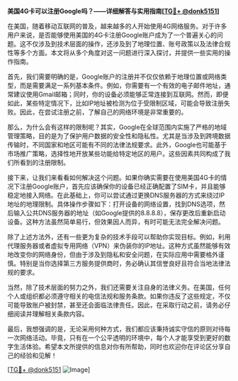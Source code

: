 **美国4G卡可以注册Google吗？——详细解答与实用指南[[TG💪+ @donk5151](https://t.me/s/donk5151)]**

在美国，随着移动互联网的普及，越来越多的人开始使用4G网络服务。对于许多用户来说，是否能够使用美国的4G卡注册Google账户成为了一个普遍关心的问题。这不仅涉及到技术层面的操作，还涉及到了地理位置、账号政策以及法律合规性等多个方面。本文将从多个角度对这一问题进行深入探讨，并提供一些实用的操作指南。

首先，我们需要明确的是，Google账户的注册并不仅仅依赖于地理位置或网络类型，而是需要满足一系列基本条件。例如，你需要有一个有效的电子邮件地址，通常建议使用Gmail邮箱；同时，你的设备必须能够正常连接到互联网。然而，即便如此，某些特定情况下，比如IP地址被检测为位于受限制区域，可能会导致注册失败。因此，在尝试注册之前，了解自己的网络环境是非常重要的。

那么，为什么会有这样的限制呢？其实，Google在全球范围内实施了严格的地域管理策略，目的是为了保护用户数据的安全性和隐私性。尤其是当涉及到跨境数据传输时，不同国家和地区可能有不同的法律法规要求。此外，Google也可能基于市场推广策略，选择性地开放某些功能给特定地区的用户。这些因素共同构成了我们所看到的注册限制。

接下来，让我们来看看如何解决这个问题。如果你确实需要在使用美国4G卡的情况下注册Google账户，首先应该确保你的设备已经正确配置了SIM卡，并且能够稳定地接入网络。在此基础上，你可以尝试通过更换DNS服务器的方式来绕过IP地址的地理限制。具体操作步骤如下：打开设备的网络设置，找到DNS选项，然后输入公共DNS服务器的地址（如Google提供的8.8.8.8），保存更改后重新启动设备。这种方法虽然简单易行，但效果因人而异，有时可能无法完全解决问题。

除了上述方法外，还有一些更为复杂的技术手段可以帮助你实现目标。例如，利用代理服务器或者虚拟专用网络（VPN）来伪装你的IP地址。这种方式虽然能够有效地改变你的网络身份，但由于涉及到隐私和安全问题，在实际应用中需要格外谨慎。特别是当你选择第三方服务提供商时，务必确认其信誉良好且符合当地法律法规的要求。

当然，除了技术层面的努力之外，我们还需要关注自身的法律义务。在美国，任何个人或组织都必须遵守相关的电信法规和服务条款。如果你违反了这些规定，不仅可能导致账户被封禁，甚至还会面临法律责任。因此，在采取行动之前，请务必仔细阅读并理解相关条款内容。

最后，我想强调的是，无论采用何种方式，我们都应该秉持诚实守信的原则对待每一次网络活动。毕竟，只有在一个公平透明的环境中，每个人才能享受到更好的数字生活体验。希望本文所提供的信息对你有所帮助，同时也欢迎你在评论区分享自己的经验和见解！

[[TG💪+ @donk5151](https://t.me/s/donk5151) ![Image](https://i.postimg.cc/rwNCRYN7/Snipaste-2025-04-30-17-27-05.png)]